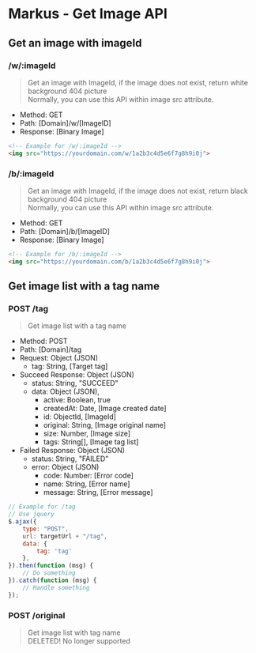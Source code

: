 # Markus - Get Image API

## Get an image with imageId

### /w/:imageId

> Get an image with ImageId, if the image does not exist, return white background 404 picture  
> Normally, you can use this API within image src attribute.

-   Method: GET
-   Path: [Domain]/w/[ImageID]
-   Response: [Binary Image]

```html
<!-- Example for /w/:imageId -->
<img src="https://yourdomain.com/w/1a2b3c4d5e6f7g8h9i0j"> 
```

### /b/:imageId

> Get an image with ImageId, if the image does not exist, return black background 404 picture  
> Normally, you can use this API within image src attribute.

-   Method: GET
-   Path: [Domain]/b/[ImageID]
-   Response: [Binary Image]

```html
<!-- Example for /b/:imageId -->
<img src="https://yourdomain.com/b/1a2b3c4d5e6f7g8h9i0j"> 
```

## Get image list with a tag name

### POST /tag

> Get image list with a tag name

-   Method: POST
-   Path: [Domain]/tag
-   Request: Object (JSON)
    -   tag: String, [Target tag]
-   Succeed Response: Object (JSON)
    -   status: String, "SUCCEED"
    -   data: Object (JSON),
        -   active: Boolean, true
        -   createdAt: Date, [Image created date]
        -   id: ObjectId, [ImageId]
        -   original: String, [Image original name]
        -   size: Number, [Image size]
        -   tags: String\[], [Image tag list] 
-   Failed Response: Object (JSON)
    -   status: String, "FAILED"
    -   error: Object (JSON)
        -   code: Number: [Error code]
        -   name: String, [Error name]
        -   message: String, [Error message]

```javascript
// Example for /tag
// Use jquery
$.ajax({
    type: "POST",
    url: targetUrl + "/tag",
    data: {
        tag: 'tag'
    },
}).then(function (msg) {
    // Do something
}).catch(function (msg) {
    // Handle something
});
```

### POST /original

> Get image list with tag name  
> DELETED! No longer supported
